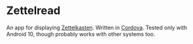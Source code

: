 # Zettelread
An app for displaying [Zettelkasten](https://en.wikipedia.org/wiki/Zettelkasten). Written in [Cordova](https://en.wikipedia.org/wiki/Apache_Cordova). Tested only with Android 10, though probably works with other systems too.